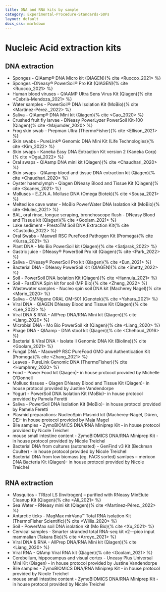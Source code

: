 ```yaml
---
title: DNA and RNA kits by sample
category: Experimental-Procedure-Standards-SOPs
layout: default
docs_css: markdown
---
```



# Nucleic Acid extraction kits

## DNA extraction

- Sponges - QIAamp® DNA Micro kit (QIAGEN){% cite <Ruocco_2021> %}
- Sponges –DNeasy® PowerSoil® Pro Kit (QIAGEN){% cite <Ruocco_2021> %}
- Human blood viruses - QIAAMP Ultra Sens Virus Kit (Qiagen){% cite <Cebriá-Mendoza_2021> %}
- Water samples - PowerSoil® DNA Isolation Kit (MoBio){% cite <Martínez-Pérez._2022> %}
- Saliva - QIAamp® DNA Mini kit (Qiagen){% cite <Gao_2020> %}
- Crushed fruit fly larvae - DNeasy PowerLyzer PowerSoil Kit-100 (Qiagen){% cite <Majumder_2020> %}
- Frog skin swab – Prepman Ultra (ThermoFisher){% cite <Ellison_2021> %}
- Skin swabs - PureLink® Genomic DNA Mini Kit (Life Technologies){% cite <Kim_2022> %}
- Skin swaps - Kaneka Easy DNA Extraction Kit version 2 (Kaneka Corp){% cite <Ogai_2022> %}
- Oral swaps - QIAamp DNA mini kit (Qiagen){% cite <Chaudhari_2020> %}
- Skin swaps - QIAamp blood and tissue DNA extraction kit (Qiagen){% cite <Chaudhari_2020> %}
- Oyster haemolymph - Qiagen DNeasy Blood and Tissue Kit (Qiagen){% cite <Scanes_2021> %}
- Molluscs - E.Z.N.A. Mollusc DNA (Omega Biotek){% cite <Sousa_2021> %}
- Melted ice cave water - MoBio PowerWater DNA Isolation kit (MoBio){% cite <Mulec_2021> %}
- BAL, oral rinse, tongue scraping, bronchoscope flush - DNeasy Blood and Tissue kit (Qiagen){% cite <Goolam_2021> %}
- Lake sediment - PrestoTM Soil DNA Extraction Kit{% cite <Custodio_2022> %}
- Oral Swabs - Maxwell RSC PureFood Pathogen Kit (Promega){% cite <Kursa_2021> %}
- Plant DNA - Mo Bio PowerSoil kit (Qiagen){% cite <Satjarak_2022> %}
- Gastric juice - DNeasy® PowerSoil Pro kit (Qiagen){% cite <Park_2022> %}
- Saliva - DNeasy® PowerSoil Pro kit (Qiagen){% cite <Eun_2021> %}
- Bacterial DNA - DNeasy PowerSoil Kit (QIAGEN){% cite <Shetty_2022> %}
- Soil - PowerSoil DNA Isolation Kit (Qiagen){% cite <Hannula_2021> %}
- Soil - FastDNA Spin kit for soil (MP Bio){% cite <Zheng_2022> %}
- Wastewater samples - Nucleo spin soil DNA kit (Macherey Nagel){% cite <Morin_2020> %}
- Saliva - OMNIgene ORAL OM-501 (Genotek){% cite <Yahara_2021> %}
- Viral DNA - QIAGEN DNeasy Blood and Tissue Kit (Qiagen){% cite <Lee_2022> %}
- Viral DNA & RNA - AllPrep DNA/RNA Mini kit (Qiagen){% cite <Liang_2020> %}
- Microbial DNA - Mo Bio PowerSoil kit (Qiagen){% cite <Liang_2020> %}
- Phage DNA - QIAamp - DNA stool kit (Qiagen){% cite <Chehoud_2016> %}
- Bacterial & Viral DNA - Isolate II Genomic DNA Kit (Bioline){% cite <Goolam_2021> %}
- Fungal DNA - Maxwell® RSC PureFood GMO and Authentication Kit (Promega){% cite <Zhang_2021> %}
- Leaves - PureLink Genomic DNA (ThermoFisher){% cite <Humphrey_2020> %}
- Food – Power Food kit (Qiagen)- in house protocol provided by Michelle O'Donnell
- Mollusc tissues - Qiagen DNeasy Blood and Tissue Kit (Qiagen)- in house protocol provided by Justine Vandendorpe
- Yogurt - PowerSoil DNA Isolation Kit (MoBio)- in house protocol provided by Pamela Feretti
- Saliva - PowerSoil DNA Isolation Kit (MoBio)- in house protocol provided by Pamela Feretti
- Plasmid preparations: NucleoSpin Plasmid kit (Macherey-Nagel, Düren, DE)- in house protocol provided by Maja Magel
- Bile samples - ZymoBIOMICS DNA/RNA Miniprep Kit - in house protocol provided by Nicole Treichel
- mouse small intestine content - ZymoBIOMICS DNA/RNA Miniprep Kit - in house protocol provided by Nicole Treichel
- Bacterial DNA from cultures (automated) - GenFind v3 Kit (Beckman Coulter) - in house protocol provided by Nicole Treichel
- Bacterial DNA from low biomass (eg. FACS sorted) samlpes – mericon DNA Bacteria Kit (Qiagen)- in house protocol provided by Nicole Treichel

## RNA extraction
- Mosquitos - TRIzol LS (Invitrogen) – purified with RNeasy MinElute Cleanup Kit (Qiagen){% cite <Ali_2021> %}
- Sea Water - RNeasy mini kit (Qiagen){% cite <Martínez-Pérez._2022> %}
- Antarctic ticks - MagMax mirVana™ Total RNA isolation Kit (ThermoFisher Scientific){% cite <Willis_2020> %}
- Soil - PowerMax soil DNA isolation kit (Mo Bio){% cite <Xu_2021> %}
- Cervical samples - Smarter stranded total RNA-seq kit v2—pico input mammalian (Takara Bio){% cite <Arroyo_2021> %}
- Viral DNA & RNA - AllPrep DNA/RNA Mini kit (Qiagen){% cite <Liang_2020> %}
- Viral RNA - QIAmp Viral RNA kit (Qiagen){% cite <Goolam_2021> %}
- Cerebellum, hippocampus and visual cortex - Uneasy Plus Universal Mini Kit (Qiagen) - in house protocol provided by Justine Vandendorpe
- Bile samples - ZymoBIOMICS DNA/RNA Miniprep Kit - in house protocol provided by Nicole Treichel
- mouse small intestine content - ZymoBIOMICS DNA/RNA Miniprep Kit - in house protocol provided by Nicole Treichel

